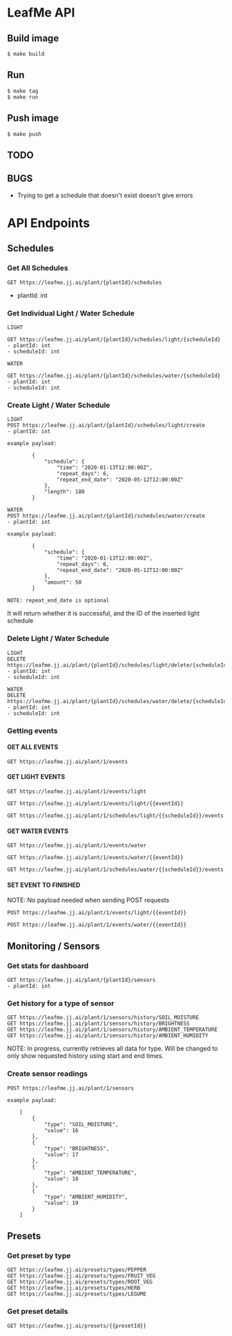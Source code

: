 # LeafMe API

## Build image

```
$ make build
```

## Run

```
$ make tag
$ make run
```

## Push image
```
$ make push
```


## TODO

## BUGS

- Trying to get a schedule that doesn't exist doesn't give errors

# API Endpoints

## Schedules

### Get All Schedules

```
GET https://leafme.jj.ai/plant/{plantId}/schedules
```

- plantId: int

### Get Individual Light / Water Schedule

```
LIGHT

GET https://leafme.jj.ai/plant/{plantId}/schedules/light/{scheduleId}
- plantId: int
- scheduleId: int

WATER

GET https://leafme.jj.ai/plant/{plantId}/schedules/water/{scheduleId}
- plantId: int
- scheduleId: int
```

### Create Light / Water Schedule

```
LIGHT
POST https://leafme.jj.ai/plant/{plantId}/schedules/light/create
- plantId: int

example payload: 

        {
            "schedule": {
                "time": "2020-01-13T12:00:00Z",
                "repeat_days": 6,
                "repeat_end_date": "2020-05-12T12:00:00Z"
            },
            "length": 180
        }

WATER
POST https://leafme.jj.ai/plant/{plantId}/schedules/water/create
- plantId: int

example payload: 

        {
            "schedule": {
                "time": "2020-01-13T12:00:00Z",
                "repeat_days": 6,
                "repeat_end_date": "2020-05-12T12:00:00Z"
            },
            "amount": 50
        }

NOTE: repeat_end_date is optional
```

It will return whether it is successful, and the ID of the inserted light schedule

### Delete Light / Water Schedule

```
LIGHT
DELETE https://leafme.jj.ai/plant/{plantId}/schedules/light/delete/{scheduleId}
- plantId: int
- scheduleId: int

WATER
DELETE https://leafme.jj.ai/plant/{plantId}/schedules/water/delete/{scheduleId}
- plantId: int
- scheduleId: int
```

### Getting events

#### GET ALL EVENTS

```
GET https://leafme.jj.ai/plant/1/events
```

#### GET LIGHT EVENTS

```
GET https://leafme.jj.ai/plant/1/events/light

GET https://leafme.jj.ai/plant/1/events/light/{{eventId}}

GET https://leafme.jj.ai/plant/1/schedules/light/{{scheduleId}}/events
```

#### GET WATER EVENTS

```
GET https://leafme.jj.ai/plant/1/events/water

GET https://leafme.jj.ai/plant/1/events/water/{{eventId}}

GET https://leafme.jj.ai/plant/1/schedules/water/{{scheduleId}}/events
```

#### SET EVENT TO FINISHED

NOTE: No payload needed when sending POST requests

```
POST https://leafme.jj.ai/plant/1/events/light/{{eventId}}

POST https://leafme.jj.ai/plant/1/events/water/{{eventId}}
```

## Monitoring / Sensors

### Get stats for dashboard

```
GET https://leafme.jj.ai/plant/{plantId}/sensors
- plantId: int
```

### Get history for a type of sensor

```
GET https://leafme.jj.ai/plant/1/sensors/history/SOIL_MOISTURE
GET https://leafme.jj.ai/plant/1/sensors/history/BRIGHTNESS
GET https://leafme.jj.ai/plant/1/sensors/history/AMBIENT_TEMPERATURE
GET https://leafme.jj.ai/plant/1/sensors/history/AMBIENT_HUMIDITY
```

NOTE: In progress, currently retrieves all data for type. Will be changed to only show requested history using start and end times. 

### Create sensor readings

```
POST https://leafme.jj.ai/plant/1/sensors

example payload: 

    [
        {
            "type": "SOIL_MOISTURE",
            "value": 16
        },
        {
            "type": "BRIGHTNESS",
            "value": 17
        },
        {
            "type": "AMBIENT_TEMPERATURE",
            "value": 18
        },
        {
            "type": "AMBIENT_HUMIDITY",
            "value": 19
        }
    ]
```

## Presets

### Get preset by type

```
GET https://leafme.jj.ai/presets/types/PEPPER
GET https://leafme.jj.ai/presets/types/FRUIT_VEG
GET https://leafme.jj.ai/presets/types/ROOT_VEG
GET https://leafme.jj.ai/presets/types/HERB
GET https://leafme.jj.ai/presets/types/LEGUME
```

### Get preset details

```
GET https://leafme.jj.ai/presets/{{presetId}}
```
